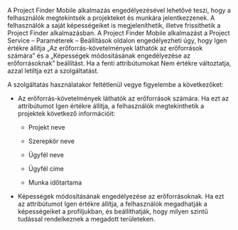 A Project Finder Mobile alkalmazás engedélyezésével lehetővé teszi, hogy a felhasználók megtekintsék a projekteket és munkára jelentkezzenek. A felhasználók a saját képességeiket is megjeleníthetik, illetve frissíthetik a Project Finder alkalmazásban. A Project Finder Mobile alkalmazást a Project Service – Paraméterek – Beállítások oldalon engedélyezheti úgy, hogy Igen értékre állítja „Az erőforrás-követelmények láthatók az erőforrások számára” és a „Képességek módosításának engedélyezése az erőforrásoknak” beállítást. Ha a fenti attribútumokat Nem értékre változtatja, azzal letiltja ezt a szolgáltatást.  
  
 A szolgáltatás használatakor feltétlenül vegye figyelembe a következőket:  
  
-   Az erőforrás-követelmények láthatók az erőforrások számára. Ha ezt az attribútumot Igen értékre állítja, a felhasználók megtekinthetik a projektek következő információit:  
  
    -   Projekt neve  
  
    -   Szerepkör neve  
  
    -   Ügyfél neve  
  
    -   Ügyfél címe  
  
    -   Munka időtartama  
  
-   Képességek módosításának engedélyezése az erőforrásoknak. Ha ezt az attribútumot Igen értékre állítja, a felhasználók megadhatják a képességeiket a profiljukban, és beállíthatják, hogy milyen szintű tudással rendelkeznek a megadott területeken.